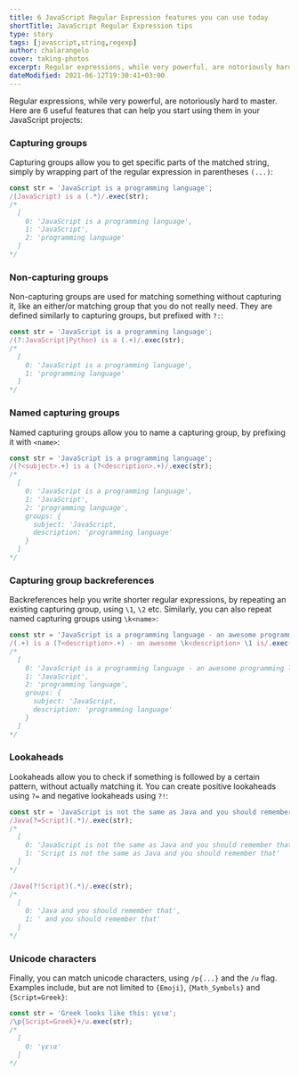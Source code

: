 ```yaml
---
title: 6 JavaScript Regular Expression features you can use today
shortTitle: JavaScript Regular Expression tips
type: story
tags: [javascript,string,regexp]
author: chalarangelo
cover: taking-photos
excerpt: Regular expressions, while very powerful, are notoriously hard to master. Start using them in your JavaScript code by understanding these 6 features.
dateModified: 2021-06-12T19:30:41+03:00
---
```


Regular expressions, while very powerful, are notoriously hard to master. Here are 6 useful features that can help you start using them in your JavaScript projects:

### Capturing groups

Capturing groups allow you to get specific parts of the matched string, simply by wrapping part of the regular expression in parentheses `(...)`:

```js
const str = 'JavaScript is a programming language';
/(JavaScript) is a (.*)/.exec(str);
/*
  [
    0: 'JavaScript is a programming language',
    1: 'JavaScript',
    2: 'programming language'
  ]
*/
```

### Non-capturing groups

Non-capturing groups are used for matching something without capturing it, like an either/or matching group that you do not really need. They are defined similarly to capturing groups, but prefixed with `?:`:

```js
const str = 'JavaScript is a programming language';
/(?:JavaScript|Python) is a (.+)/.exec(str);
/*
  [
    0: 'JavaScript is a programming language',
    1: 'programming language'
  ]
*/
```

### Named capturing groups

Named capturing groups allow you to name a capturing group, by prefixing it with `<name>`:

```js
const str = 'JavaScript is a programming language';
/(?<subject>.+) is a (?<description>.+)/.exec(str);
/*
  [
    0: 'JavaScript is a programming language',
    1: 'JavaScript',
    2: 'programming language',
    groups: {
      subject: 'JavaScript,
      description: 'programming language'
    }
  ]
*/
```

### Capturing group backreferences

Backreferences help you write shorter regular expressions, by repeating an existing capturing group, using `\1`, `\2` etc. Similarly, you can also repeat named capturing groups using `\k<name>`:

```js
const str = 'JavaScript is a programming language - an awesome programming language JavaScript is';
/(.+) is a (?<description>.+) - an awesome \k<description> \1 is/.exec(str);
/*
  [
    0: 'JavaScript is a programming language - an awesome programming language JavaScript is',
    1: 'JavaScript',
    2: 'programming language',
    groups: {
      subject: 'JavaScript,
      description: 'programming language'
    }
  ]
*/
```

### Lookaheads

Lookaheads allow you to check if something is followed by a certain pattern, without actually matching it. You can create positive lookaheads using `?=` and negative lookaheads using `?!`:

```js
const str = 'JavaScript is not the same as Java and you should remember that';
/Java(?=Script)(.*)/.exec(str);
/*
  [
    0: 'JavaScript is not the same as Java and you should remember that',
    1: 'Script is not the same as Java and you should remember that'
  ]
*/

/Java(?!Script)(.*)/.exec(str);
/*
  [
    0: 'Java and you should remember that',
    1: ' and you should remember that'
  ]
*/
```

### Unicode characters

Finally, you can match unicode characters, using `/p{...}` and the `/u` flag. Examples include, but are not limited to `{Emoji}`, `{Math_Symbols}` and `{Script=Greek}`:

```js
const str = 'Greek looks like this: γεια';
/\p{Script=Greek}+/u.exec(str);
/*
  [
    0: 'γεια'
  ]
*/
```
